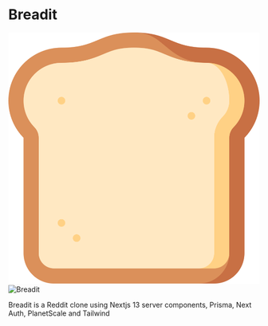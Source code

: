 # Breadit

![Breadit](./public/images/logo.svg)
<img src='./punlic/images.logo.svg' alt='Breadit' />

Breadit is a Reddit clone using Nextjs 13 server components, Prisma, Next Auth, PlanetScale and Tailwind

